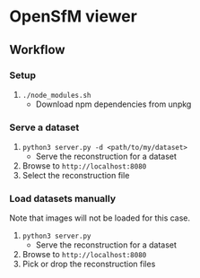 # OpenSfM viewer

## Workflow

### Setup
1. `./node_modules.sh`
    - Download npm dependencies from unpkg

### Serve a dataset
1. `python3 server.py -d <path/to/my/dataset>`
    - Serve the reconstruction for a dataset
2. Browse to `http://localhost:8080`
3. Select the reconstruction file

### Load datasets manually
Note that images will not be loaded for this case.
1. `python3 server.py`
    - Serve the reconstruction for a dataset
2. Browse to `http://localhost:8080`
3. Pick or drop the reconstruction files
